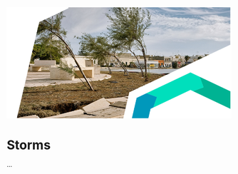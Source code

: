 <img alt="Storms" src="../../images/Page_Wind_damage_10.png" class="page-main-photo">

Storms
======

...
